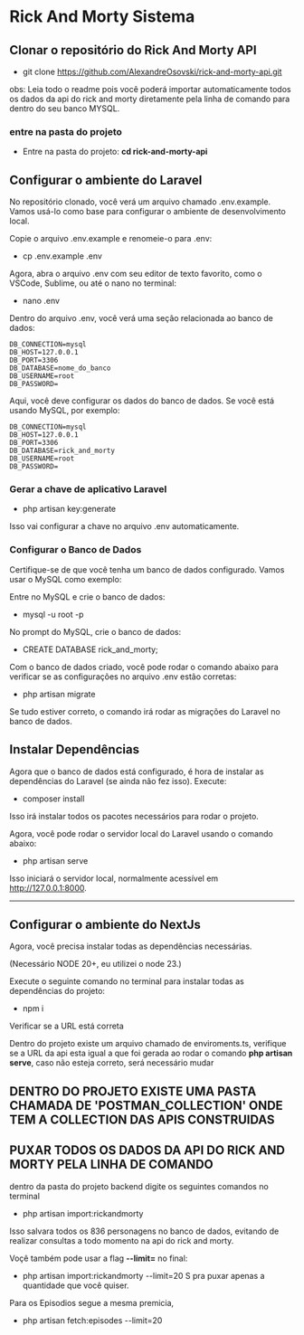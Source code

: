 # Rick And Morty Sistema

## Clonar o repositório do Rick And Morty API

- git clone https://github.com/AlexandreOsovski/rick-and-morty-api.git

obs: Leia todo o readme pois você poderá importar automaticamente todos os dados da api do rick and morty diretamente pela linha de comando para dentro do seu banco MYSQL.

### entre na pasta do projeto

- Entre na pasta do projeto: <strong> cd rick-and-morty-api</strong>

## Configurar o ambiente do Laravel

No repositório clonado, você verá um arquivo chamado .env.example. Vamos usá-lo como base para configurar o ambiente de desenvolvimento local.

Copie o arquivo .env.example e renomeie-o para .env:

- cp .env.example .env

Agora, abra o arquivo .env com seu editor de texto favorito, como o VSCode, Sublime, ou até o nano no terminal:

- nano .env

Dentro do arquivo .env, você verá uma seção relacionada ao banco de dados:

```
DB_CONNECTION=mysql
DB_HOST=127.0.0.1
DB_PORT=3306
DB_DATABASE=nome_do_banco
DB_USERNAME=root
DB_PASSWORD=
```

Aqui, você deve configurar os dados do banco de dados. Se você está usando MySQL, por exemplo:

```
DB_CONNECTION=mysql
DB_HOST=127.0.0.1
DB_PORT=3306
DB_DATABASE=rick_and_morty
DB_USERNAME=root
DB_PASSWORD=

```

### Gerar a chave de aplicativo Laravel

- php artisan key:generate

Isso vai configurar a chave no arquivo .env automaticamente.

### Configurar o Banco de Dados

Certifique-se de que você tenha um banco de dados configurado. Vamos usar o MySQL como exemplo:

Entre no MySQL e crie o banco de dados:

- mysql -u root -p

No prompt do MySQL, crie o banco de dados:

- CREATE DATABASE rick_and_morty;

Com o banco de dados criado, você pode rodar o comando abaixo para verificar se as configurações no arquivo .env estão corretas:

- php artisan migrate

Se tudo estiver correto, o comando irá rodar as migrações do Laravel no banco de dados.

## Instalar Dependências

Agora que o banco de dados está configurado, é hora de instalar as dependências do Laravel (se ainda não fez isso). Execute:

- composer install

Isso irá instalar todos os pacotes necessários para rodar o projeto.

Agora, você pode rodar o servidor local do Laravel usando o comando abaixo:

- php artisan serve

Isso iniciará o servidor local, normalmente acessível em http://127.0.0.1:8000.

 <hr>

## Configurar o ambiente do NextJs

Agora, você precisa instalar todas as dependências necessárias.

(Necessário NODE 20+, eu utilizei o node 23.)

Execute o seguinte comando no terminal para instalar todas as dependências do projeto:

- npm i

Verificar se a URL está correta

Dentro do projeto existe um arquivo chamado de enviroments.ts, verifique se a URL da api esta igual a que foi gerada ao rodar o comando <strong>php artisan serve</strong>, caso não esteja correto, será necessário mudar

## DENTRO DO PROJETO EXISTE UMA PASTA CHAMADA DE 'POSTMAN_COLLECTION' ONDE TEM A COLLECTION DAS APIS CONSTRUIDAS

## PUXAR TODOS OS DADOS DA API DO RICK AND MORTY PELA LINHA DE COMANDO

dentro da pasta do projeto backend digite os seguintes comandos no terminal

- php artisan import:rickandmorty

Isso salvara todos os 836 personagens no banco de dados, evitando de realizar consultas a todo momento na api do rick and morty.

Voçê também pode usar a flag <b>--limit=</b> no final:

- php artisan import:rickandmorty --limit=20
  S
  pra puxar apenas a quantidade que você quiser.

Para os Episodios segue a mesma premicia,

- php artisan fetch:episodes --limit=20
